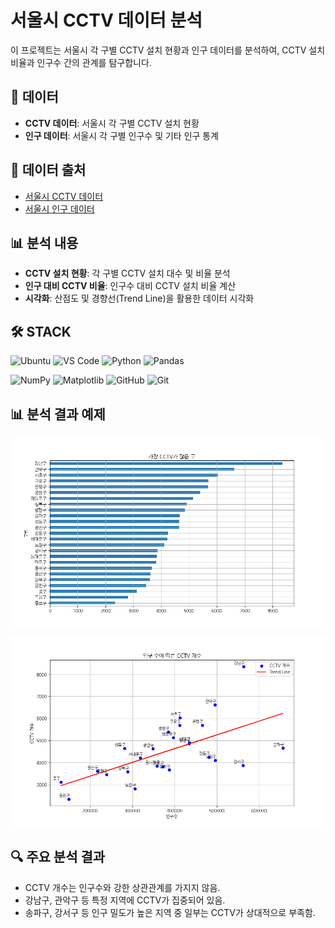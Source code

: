 # 서울시 CCTV 데이터 분석

이 프로젝트는 서울시 각 구별 CCTV 설치 현황과 인구 데이터를 분석하여, CCTV 설치 비율과 인구수 간의 관계를 탐구합니다.

## 📁 데이터

- **CCTV 데이터**: 서울시 각 구별 CCTV 설치 현황
- **인구 데이터**: 서울시 각 구별 인구수 및 기타 인구 통계

## 📂 데이터 출처
- [서울시 CCTV 데이터](https://data.seoul.go.kr/dataList/OA-2734/F/1/datasetView.do)
- [서울시 인구 데이터](https://data.seoul.go.kr/dataList/419/S/2/datasetView.do)


## 📊 분석 내용

- **CCTV 설치 현황**: 각 구별 CCTV 설치 대수 및 비율 분석
- **인구 대비 CCTV 비율**: 인구수 대비 CCTV 설치 비율 계산
- **시각화**: 산점도 및 경향선(Trend Line)을 활용한 데이터 시각화

## 🛠 STACK
![Ubuntu](https://img.shields.io/badge/Ubuntu-E95420?style=for-the-badge&logo=ubuntu&logoColor=white) ![VS Code](https://img.shields.io/badge/Visual_Studio_Code-007ACC?style=for-the-badge&logo=visual-studio-code&logoColor=white) ![Python](https://img.shields.io/badge/Python-3776AB?style=for-the-badge&logo=python&logoColor=white) ![Pandas](https://img.shields.io/badge/Pandas-150458?style=for-the-badge&logo=pandas&logoColor=white) 

![NumPy](https://img.shields.io/badge/NumPy-013243?style=for-the-badge&logo=numpy&logoColor=white) ![Matplotlib](https://img.shields.io/badge/Matplotlib-11557C?style=for-the-badge&logo=matplotlib&logoColor=white) ![GitHub](https://img.shields.io/badge/GitHub-181717?style=for-the-badge&logo=github&logoColor=white) ![Git](https://img.shields.io/badge/Git-F05032?style=for-the-badge&logo=git&logoColor=white)

## 📊 분석 결과 예제
![구별 CCTV 데이터 시각화](images/CCTV_graph.png)

![인구수에 따른 CCTV 개수 ](images/CCTV_plot.png)

## 🔍 주요 분석 결과
- CCTV 개수는 인구수와 강한 상관관계를 가지지 않음.
- 강남구, 관악구 등 특정 지역에 CCTV가 집중되어 있음.
- 송파구, 강서구 등 인구 밀도가 높은 지역 중 일부는 CCTV가 상대적으로 부족함.



